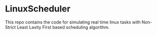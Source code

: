 # LinuxScheduler
This repo contains the code for simulating real time linux tasks with Non-Strict Least Laxity First based scheduling algorithm.
